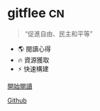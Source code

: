 # gitflee <small>CN</small>

>  “促進自由、民主和平等”

- 🌎 閱讀心得
- 🔥 資源獲取
- ⚡ 快速構建

[開始閱讀](/docs/README.md)

[Github](https://github.com/gitflee/gitflee.github.io)

